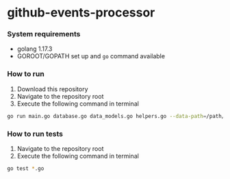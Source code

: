 # github-events-processor

### System requirements
- golang 1.17.3
- GOROOT/GOPATH set up and `go` command available

### How to run
1. Download this repository
2. Navigate to the repository root
3. Execute the following command in terminal
```bash
go run main.go database.go data_models.go helpers.go --data-path=/path/to/github-events-processor/data
```

### How to run tests
1. Navigate to the repository root
2. Execute the following command in terminal
```bash
go test *.go
```
